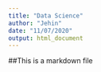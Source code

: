 ```yaml
---
title: "Data Science"
author: "Jehin"
date: "11/07/2020"
output: html_document
---
```


##This is a markdown file
